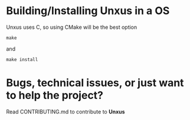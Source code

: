 # Building/Installing Unxus in a OS

Unxus uses C, so using CMake will be the best option

``
make
``

and

``
make install
``

# Bugs, technical issues, or just want to help the project?

Read CONTRIBUTING.md to contribute to **Unxus**
